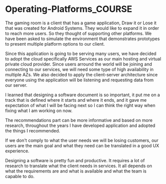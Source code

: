 # Operating-Platforms_COURSE

The gaming room is a client that has a game application, Draw it or Lose it that was created for Android Systems. They would like to expand it in order to reach more users. So they thought of supporting other platforms. We have been asked to simulate the environment that demonstrates prototypes to present multiple platform options to our client.

Since this application is going to be serving many users, we have decided to adopt the cloud specifically AWS Services as our main hosting and virtual private cloud provider. Since users arround the world will be joining and connecting to our services, we will need some type of high availability in multiple AZs. We also decided to apply the client-server architecture since everyone using the application will be listening and requesting data from our server.

I learned that designing a software document is so important, it put me on a track that is defined where it starts and where it ends, and it gave me expectation of what I will be facing next so I can think the right way when fixing what I am working on now.

The recommendations part can be more informative and based on more research, throughout the years I have developed application and adopted the things I recommended.

If we don't comply to what the user needs we will be losing customers, our users are the main goal and what they need can be translated in a good UX experience. 

Designing a software is pretty fun and productive. It requires a lot of research to translate what the client needs in services. It all depends on what the requirements are and what is available and what the team is capable to do.
